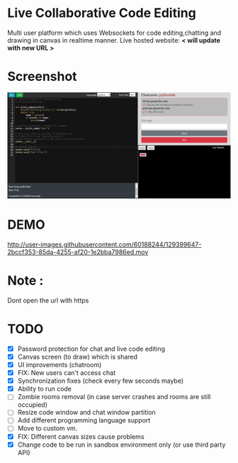 # Live Collaborative Code Editing
Multi user platform which uses Websockets for code editing,chatting and drawing in canvas in realtime manner. 
Live hosted website: **< will update with new URL >**


# Screenshot
<img src="https://github.com/Sitispeaks/Colab-live-editor/blob/master/Screenshot%202021-08-12%20232543.png"/>

# DEMO
http://user-images.githubusercontent.com/60188244/129399647-2bccf353-85da-4255-af20-1e2bba7986ed.mov

# Note :
 Dont open the url with https

# TODO
- [x] Password protection for chat and live code editing
- [x] Canvas screen (to draw) which is shared
- [x] UI improvements (chatroom)
- [x] FIX: New users can't access chat
- [x] Synchronization fixes (check every few seconds maybe)
- [x] Ability to run code
- [ ] Zombie rooms removal (in case server crashes and rooms are still occupied)
- [ ] Resize code window and chat window partition
- [ ] Add different programming language support
- [ ] Move to custom vm.
- [x] FIX: Different canvas sizes cause problems
- [x] Change code to be run in sandbox environment only (or use third party API)
